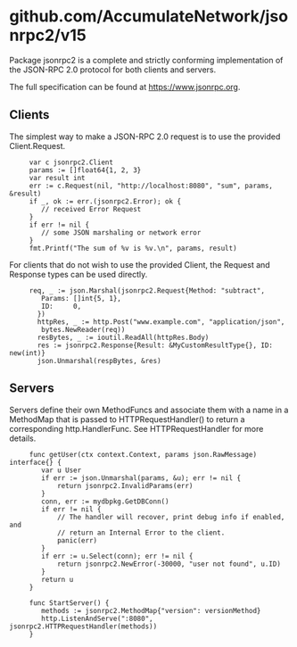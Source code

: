 # github.com/AccumulateNetwork/jsonrpc2/v15

Package jsonrpc2 is a complete and strictly conforming implementation of the
JSON-RPC 2.0 protocol for both clients and servers.

The full specification can be found at https://www.jsonrpc.org.

## Clients

The simplest way to make a JSON-RPC 2.0 request is to use the provided
Client.Request.
```golang
     var c jsonrpc2.Client
     params := []float64{1, 2, 3}
     var result int
     err := c.Request(nil, "http://localhost:8080", "sum", params, &result)
     if _, ok := err.(jsonrpc2.Error); ok {
     	// received Error Request
     }
     if err != nil {
     	// some JSON marshaling or network error
     }
     fmt.Printf("The sum of %v is %v.\n", params, result)
```

For clients that do not wish to use the provided Client, the Request and
Response types can be used directly.

```golang
     req, _ := json.Marshal(jsonrpc2.Request{Method: "subtract",
       	Params: []int{5, 1},
       	ID:     0,
       })
       httpRes, _ := http.Post("www.example.com", "application/json",
       	bytes.NewReader(req))
       resBytes, _ := ioutil.ReadAll(httpRes.Body)
       res := jsonrpc2.Response{Result: &MyCustomResultType{}, ID: new(int)}
       json.Unmarshal(respBytes, &res)
```

## Servers

Servers define their own MethodFuncs and associate them with a name in a
MethodMap that is passed to HTTPRequestHandler() to return a corresponding
http.HandlerFunc. See HTTPRequestHandler for more details.
```golang
     func getUser(ctx context.Context, params json.RawMessage) interface{} {
     	var u User
     	if err := json.Unmarshal(params, &u); err != nil {
     		return jsonrpc2.InvalidParams(err)
     	}
     	conn, err := mydbpkg.GetDBConn()
     	if err != nil {
     		// The handler will recover, print debug info if enabled, and
     		// return an Internal Error to the client.
     		panic(err)
     	}
     	if err := u.Select(conn); err != nil {
     		return jsonrpc2.NewError(-30000, "user not found", u.ID)
     	}
     	return u
     }

     func StartServer() {
     	methods := jsonrpc2.MethodMap{"version": versionMethod}
     	http.ListenAndServe(":8080", jsonrpc2.HTTPRequestHandler(methods))
     }
```
